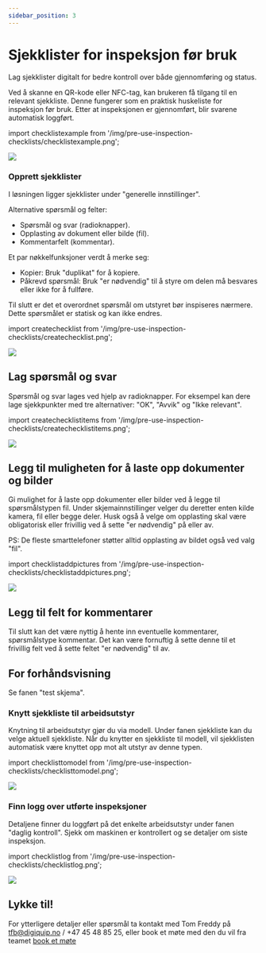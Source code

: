 ```yaml
---
sidebar_position: 3
---
```


# Sjekklister for inspeksjon før bruk

Lag sjekklister digitalt for bedre kontroll over både gjennomføring og status.

Ved å skanne en QR-kode eller NFC-tag, kan brukeren få tilgang til en relevant sjekkliste. Denne fungerer som en praktisk huskeliste for inspeksjon før bruk. Etter at inspeksjonen er gjennomført, blir svarene automatisk loggført.

import checklistexample from '/img/pre-use-inspection-checklists/checklistexample.png';

<img src={checklistexample} style={{width:800}} />

### Opprett sjekklister
I løsningen ligger sjekklister under "generelle innstillinger".

Alternative spørsmål og felter:
* Spørsmål og svar (radioknapper).
* Opplasting av dokument eller bilde (fil).
* Kommentarfelt (kommentar).

Et par nøkkelfunksjoner verdt å merke seg:
* Kopier: Bruk "duplikat" for å kopiere.
* Påkrevd spørsmål: Bruk "er nødvendig" til å styre om delen må besvares eller ikke for å fullføre.

Til slutt er det et overordnet spørsmål om utstyret bør inspiseres nærmere. Dette spørsmålet er statisk og kan ikke endres.

import createchecklist from '/img/pre-use-inspection-checklists/createchecklist.png';

<img src={createchecklist} style={{width:800}} />

## Lag spørsmål og svar

Spørsmål og svar lages ved hjelp av radioknapper. For eksempel kan dere lage sjekkpunkter med tre alternativer: "OK", "Avvik" og "Ikke relevant".

import createchecklistitems from '/img/pre-use-inspection-checklists/createchecklistitems.png';

<img src={createchecklistitems} style={{width:800}} />

## Legg til muligheten for å laste opp dokumenter og bilder

Gi mulighet for å laste opp dokumenter eller bilder ved å legge til spørsmålstypen fil. Under skjemainnstillinger velger du deretter enten kilde kamera, fil eller begge deler. Husk også å velge om opplasting skal være obligatorisk eller frivillig ved å sette "er nødvendig" på eller av.

PS: De fleste smarttelefoner støtter alltid opplasting av bildet også ved valg "fil". 

import checklistaddpictures from '/img/pre-use-inspection-checklists/checklistaddpictures.png';

<img src={checklistaddpictures} style={{width:800}} />

## Legg til felt for kommentarer

Til slutt kan det være nyttig å hente inn eventuelle kommentarer, spørsmålstype kommentar. Det kan være fornuftig å sette denne til et frivillig felt ved å sette feltet "er nødvendig" til av.

## For forhåndsvisning
Se fanen "test skjema".

### Knytt sjekkliste til arbeidsutstyr

Knytning til arbeidsutstyr gjør du via modell. Under fanen sjekkliste kan du velge aktuell sjekkliste. Når du knytter en sjekkliste til modell, vil sjekklisten automatisk være knyttet opp mot alt utstyr av denne typen.

import checklisttomodel from '/img/pre-use-inspection-checklists/checklisttomodel.png';

<img src={checklisttomodel} style={{width:800}} />

### Finn logg over utførte inspeksjoner
Detaljene finner du loggført på det enkelte arbeidsutstyr under fanen "daglig kontroll". Sjekk om maskinen er kontrollert og se detaljer om siste inspeksjon.

import checklistlog from '/img/pre-use-inspection-checklists/checklistlog.png';

<img src={checklistlog} style={{width:800}} />

## Lykke til!

For ytterligere detaljer eller spørsmål ta kontakt med Tom Freddy på tfb@digiquip.no / +47 45 48 85 25, eller book et møte med den du vil fra teamet [book et møte](https://digiquip.no/about)